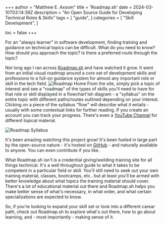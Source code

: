+++
author = "Matthew E. Axsom"
title = 'Roadmap.sh'
date = 2024-03-10T03:14:39Z
description = "An Open Source Guide for Developing Technical Roles & Skills"
tags = [
    "guide",
]
categories = [
    "Skill Development",
]

toc = false
+++

For an "always learner" in software development, finding training and guidance on technical topics can be difficult. What do you need to know? How should you approach the topic? Is there a preferred route through the topic?

Not long ago I ran across [Roadmap.sh](https://roadmap.sh/) and have watched it grow. It went from an initial visual roadmap around a core set of development skills and professions to a full-on guidance system for almost any important role or skill in the tech field.
![Roadmap Home](/images/posts/roadmap.sh/roadmap-home.png)
From the site, simply pick a topic of interest and see a "roadmap" of the types of skills you'll need to have for that role or skill displayed in a flowchart'ish diagram - a "syllabus" on the entire topic with different paths/routes outlined depending on your interest. Clicking on a piece of the syllabus "flow" will describe what it entails - usually with some contextual links for further reading. If you create an account you can track your progress. There's even a [YouTube Channel](https://www.youtube.com/channel/UCA0H2KIWgWTwpTFjSxp0now) for different topical material.

![Roadmap Syllabus](/images/posts/roadmap.sh/sa-syllabus.png)

It's been amazing watching this project grow! It's been fueled in large part by the open-source nature - it's hosted on [GitHub](https://github.com/kamranahmedse/developer-roadmap) - and naturally available to anyone. You can even contribute if you like.

What Roadmap.sh isn't is a credential giving/weilding training site for all things technical. It's a well throughout guide to what it takes to be competent in a particular field or skill. You'll still need to seek out your own training material, classes, bootcamps, etc.. but at least you'll be armed with better knowledge about what topics the training material should cover. There's a lot of educational material out there and Roadmap.sh helps you make better sense of what's necessary, in what order, and what certain specializations are expected to know.  

So, if you're looking to expand your skill set or look into a different carear path, check out Roadmap.sh to explore what's out there, how to go about learning, and - most importantly - making sense of it.

